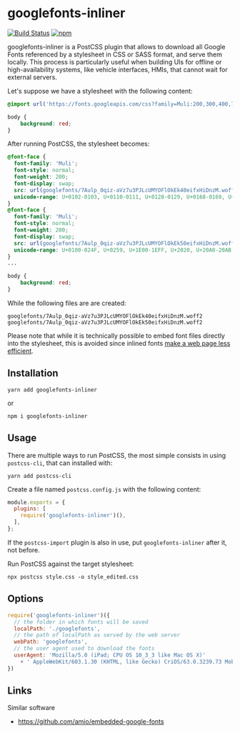 
# googlefonts-inliner

[![Build Status](https://travis-ci.com/aler9/googlefonts-inliner.svg?branch=master)](https://travis-ci.com/aler9/googlefonts-inliner)
[![npm](https://img.shields.io/badge/npm-googlefonts--inliner-blue)](https://www.npmjs.com/package/googlefonts-inliner)

googlefonts-inliner is a PostCSS plugin that allows to download all Google Fonts referenced by a stylesheet in CSS or SASS format, and serve them locally. This process is particularly useful when building UIs for offline or high-availability systems, like vehicle interfaces, HMIs, that cannot wait for external servers.

Let's suppose we have a stylesheet with the following content:

```css
@import url('https://fonts.googleapis.com/css?family=Muli:200,300,400,700&display=swap');

body {
    background: red;
}
```

After running PostCSS, the stylesheet becomes:

```css
@font-face {
  font-family: 'Muli';
  font-style: normal;
  font-weight: 200;
  font-display: swap;
  src: url(googlefonts/7Aulp_0qiz-aVz7u3PJLcUMYOFlOkEk40eifxHiDnzM.woff2) format('woff2');
  unicode-range: U+0102-0103, U+0110-0111, U+0128-0129, U+0168-0169, U+01A0-01A1, U+01AF-01B0, U+1EA0-1EF9, U+20AB;
}
@font-face {
  font-family: 'Muli';
  font-style: normal;
  font-weight: 200;
  font-display: swap;
  src: url(googlefonts/7Aulp_0qiz-aVz7u3PJLcUMYOFlOkEk50eifxHiDnzM.woff2) format('woff2');
  unicode-range: U+0100-024F, U+0259, U+1E00-1EFF, U+2020, U+20A0-20AB, U+20AD-20CF, U+2113, U+2C60-2C7F, U+A720-A7FF;
}
...

body {
    background: red;
}
```

While the following files are are created:

```
googlefonts/7Aulp_0qiz-aVz7u3PJLcUMYOFlOkEk40eifxHiDnzM.woff2
googlefonts/7Aulp_0qiz-aVz7u3PJLcUMYOFlOkEk50eifxHiDnzM.woff2
```

Please note that while it is technically possible to embed font files directly into the stylesheet, this is avoided since inlined fonts [make a web page less efficient](https://www.zachleat.com/web/web-font-data-uris/).

## Installation

```
yarn add googlefonts-inliner
```

or

```
npm i googlefonts-inliner
```

## Usage

There are multiple ways to run PostCSS, the most simple consists in using `postcss-cli`, that can installed with:
```
yarn add postcss-cli
```

Create a file named `postcss.config.js` with the following content:
```js
module.exports = {
  plugins: [
    require('googlefonts-inliner')(),
  ],
};
```

If the `postcss-import` plugin is also in use, put `googlefonts-inliner` after it, not before.

Run PostCSS against the target stylesheet:
```
npx postcss style.css -o style_edited.css
```

## Options

```js
require('googlefonts-inliner')({
  // the folder in which fonts will be saved
  localPath: './googlefonts',
  // the path of localPath as served by the web server
  webPath: 'googlefonts',
  // the user agent used to download the fonts
  userAgent: 'Mozilla/5.0 (iPad; CPU OS 10_3_3 like Mac OS X)'
    + ' AppleWebKit/603.1.30 (KHTML, like Gecko) CriOS/63.0.3239.73 Mobile/14G60 Safari/602.1',
})
```

## Links

Similar software
* https://github.com/amio/embedded-google-fonts
